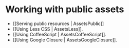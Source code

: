 # Working with public assets

- [[Serving public resources | AssetsPublic]]
- [[Using Less CSS | AssetsLess]].
- [[Using CoffeeScript | AssetsCoffeeScript]].
- [[Using Google Closure | AssetsGoogleClosure]].